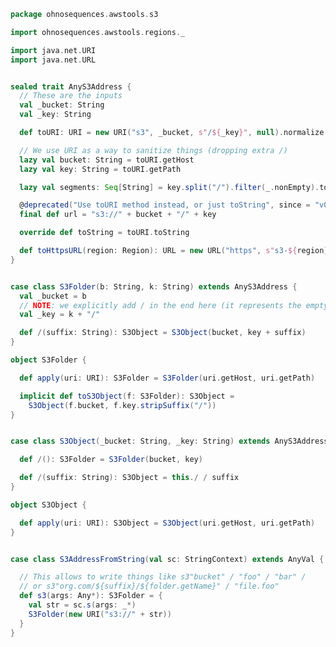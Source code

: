 
```scala
package ohnosequences.awstools.s3

import ohnosequences.awstools.regions._

import java.net.URI
import java.net.URL


sealed trait AnyS3Address {
  // These are the inputs
  val _bucket: String
  val _key: String

  def toURI: URI = new URI("s3", _bucket, s"/${_key}", null).normalize

  // We use URI as a way to sanitize things (dropping extra /)
  lazy val bucket: String = toURI.getHost
  lazy val key: String = toURI.getPath

  lazy val segments: Seq[String] = key.split("/").filter(_.nonEmpty).toSeq

  @deprecated("Use toURI method instead, or just toString", since = "v0.17.0")
  final def url = "s3://" + bucket + "/" + key

  override def toString = toURI.toString

  def toHttpsURL(region: Region): URL = new URL("https", s"s3-${region}.amazonaws.com", s"${bucket}/${key}")
}


case class S3Folder(b: String, k: String) extends AnyS3Address {
  val _bucket = b
  // NOTE: we explicitly add / in the end here (it represents the empty S3 object of the folder)
  val _key = k + "/"

  def /(suffix: String): S3Object = S3Object(bucket, key + suffix)
}

object S3Folder {

  def apply(uri: URI): S3Folder = S3Folder(uri.getHost, uri.getPath)

  implicit def toS3Object(f: S3Folder): S3Object =
    S3Object(f.bucket, f.key.stripSuffix("/"))
}


case class S3Object(_bucket: String, _key: String) extends AnyS3Address {

  def /(): S3Folder = S3Folder(bucket, key)

  def /(suffix: String): S3Object = this./ / suffix
}

object S3Object {

  def apply(uri: URI): S3Object = S3Object(uri.getHost, uri.getPath)
}


case class S3AddressFromString(val sc: StringContext) extends AnyVal {

  // This allows to write things like s3"bucket" / "foo" / "bar" /
  // or s3"org.com/${suffix}/${folder.getName}" / "file.foo"
  def s3(args: Any*): S3Folder = {
    val str = sc.s(args: _*)
    S3Folder(new URI("s3://" + str))
  }
}

```




[main/scala/ohnosequences/awstools/autoscaling/AutoScaling.scala]: ../autoscaling/AutoScaling.scala.md
[main/scala/ohnosequences/awstools/autoscaling/AutoScalingGroup.scala]: ../autoscaling/AutoScalingGroup.scala.md
[main/scala/ohnosequences/awstools/autoscaling/LaunchConfiguration.scala]: ../autoscaling/LaunchConfiguration.scala.md
[main/scala/ohnosequences/awstools/autoscaling/PurchaseModel.scala]: ../autoscaling/PurchaseModel.scala.md
[main/scala/ohnosequences/awstools/dynamodb/DynamoDBUtils.scala]: ../dynamodb/DynamoDBUtils.scala.md
[main/scala/ohnosequences/awstools/ec2/AMI.scala]: ../ec2/AMI.scala.md
[main/scala/ohnosequences/awstools/ec2/EC2.scala]: ../ec2/EC2.scala.md
[main/scala/ohnosequences/awstools/ec2/Filters.scala]: ../ec2/Filters.scala.md
[main/scala/ohnosequences/awstools/ec2/InstanceSpecs.scala]: ../ec2/InstanceSpecs.scala.md
[main/scala/ohnosequences/awstools/ec2/InstanceType.scala]: ../ec2/InstanceType.scala.md
[main/scala/ohnosequences/awstools/ec2/LaunchSpecs.scala]: ../ec2/LaunchSpecs.scala.md
[main/scala/ohnosequences/awstools/ec2/package.scala]: ../ec2/package.scala.md
[main/scala/ohnosequences/awstools/regions/Region.scala]: ../regions/Region.scala.md
[main/scala/ohnosequences/awstools/s3/address.scala]: address.scala.md
[main/scala/ohnosequences/awstools/s3/client.scala]: client.scala.md
[main/scala/ohnosequences/awstools/s3/package.scala]: package.scala.md
[main/scala/ohnosequences/awstools/s3/transfers.scala]: transfers.scala.md
[main/scala/ohnosequences/awstools/sns/SNS.scala]: ../sns/SNS.scala.md
[main/scala/ohnosequences/awstools/sns/Topic.scala]: ../sns/Topic.scala.md
[main/scala/ohnosequences/awstools/sqs/Queue.scala]: ../sqs/Queue.scala.md
[main/scala/ohnosequences/awstools/sqs/SQS.scala]: ../sqs/SQS.scala.md
[main/scala/ohnosequences/awstools/utils/AutoScalingUtils.scala]: ../utils/AutoScalingUtils.scala.md
[main/scala/ohnosequences/awstools/utils/DynamoDBUtils.scala]: ../utils/DynamoDBUtils.scala.md
[main/scala/ohnosequences/awstools/utils/SQSUtils.scala]: ../utils/SQSUtils.scala.md
[main/scala/ohnosequences/benchmark/Benchmark.scala]: ../../benchmark/Benchmark.scala.md
[main/scala/ohnosequences/logging/Logger.scala]: ../../logging/Logger.scala.md
[test/scala/ohnosequences/awstools/EC2Tests.scala]: ../../../../../test/scala/ohnosequences/awstools/EC2Tests.scala.md
[test/scala/ohnosequences/awstools/RegionTests.scala]: ../../../../../test/scala/ohnosequences/awstools/RegionTests.scala.md
[test/scala/ohnosequences/awstools/S3Tests.scala]: ../../../../../test/scala/ohnosequences/awstools/S3Tests.scala.md
[test/scala/ohnosequences/awstools/SQSTests.scala]: ../../../../../test/scala/ohnosequences/awstools/SQSTests.scala.md